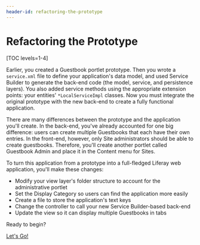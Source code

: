 ```yaml
---
header-id: refactoring-the-prototype
---
```


# Refactoring the Prototype

[TOC levels=1-4]

Earlier, you created a Guestbook portlet prototype. Then you wrote
a `service.xml` file to define your application's data model, and used Service
Builder to generate the back-end code (the model, service, and persistence
layers). You also added service methods using the appropriate extension points:
your entities' `*LocalServiceImpl` classes. Now you must integrate the original
prototype with the new back-end to create a fully functional application. 

There are many differences between the prototype and the application you'll 
create. In the back-end, you've already accounted for one big difference: users 
can create multiple Guestbooks that each have their own entries. In the 
front-end, however, only Site administrators should be able to create 
guestbooks. Therefore, you'll create another portlet called Guestbook Admin and 
place it in the Content menu for Sites. 

To turn this application from a prototype into a full-fledged Liferay web 
application, you'll make these changes: 

-   Modify your view layer's folder structure to account for the administrative 
    portlet
-   Set the Display Category so users can find the application more easily
-   Create a file to store the application's text keys
-   Change the controller to call your new Service Builder-based back-end
-   Update the view so it can display multiple Guestbooks in tabs

Ready to begin? 

<a class="go-link btn btn-primary" href="/docs/7-1/tutorials/-/knowledge_base/t/organizing-folders-for-larger-applications">Let's Go!<span class="icon-circle-arrow-right"></span></a>
